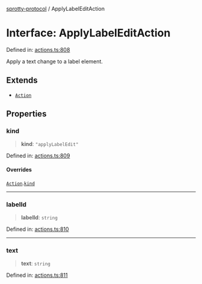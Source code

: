 
[sprotty-protocol](../globals) / ApplyLabelEditAction

# Interface: ApplyLabelEditAction

Defined in: [actions.ts:808](https://github.com/eclipse-sprotty/sprotty/blob/f9b2433481cc27a1ac0c92d525a92039ae7f6c76/packages/sprotty-protocol/src/actions.ts#L808)

Apply a text change to a label element.

## Extends

- [`Action`](../Interface.Action)

## Properties

### kind

> **kind**: `"applyLabelEdit"`

Defined in: [actions.ts:809](https://github.com/eclipse-sprotty/sprotty/blob/f9b2433481cc27a1ac0c92d525a92039ae7f6c76/packages/sprotty-protocol/src/actions.ts#L809)

#### Overrides

[`Action`](../Interface.Action).[`kind`](../Interface.Action.md#kind)

***

### labelId

> **labelId**: `string`

Defined in: [actions.ts:810](https://github.com/eclipse-sprotty/sprotty/blob/f9b2433481cc27a1ac0c92d525a92039ae7f6c76/packages/sprotty-protocol/src/actions.ts#L810)

***

### text

> **text**: `string`

Defined in: [actions.ts:811](https://github.com/eclipse-sprotty/sprotty/blob/f9b2433481cc27a1ac0c92d525a92039ae7f6c76/packages/sprotty-protocol/src/actions.ts#L811)
